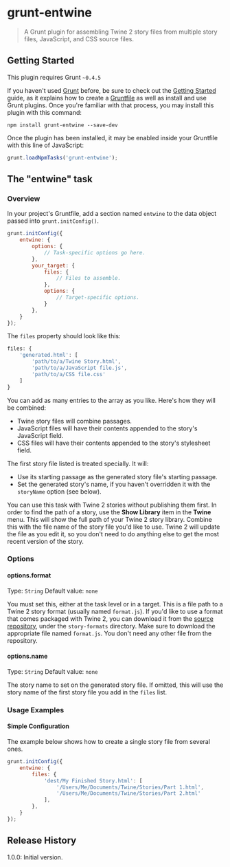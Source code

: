 # grunt-entwine

> A Grunt plugin for assembling Twine 2 story files from multiple story files,
> JavaScript, and CSS source files.

## Getting Started
This plugin requires Grunt `~0.4.5`

If you haven't used [Grunt](http://gruntjs.com/) before, be sure to check out
the [Getting Started](http://gruntjs.com/getting-started) guide, as it explains
how to create a [Gruntfile](http://gruntjs.com/sample-gruntfile) as well as
install and use Grunt plugins. Once you're familiar with that process, you may
install this plugin with this command:

```shell
npm install grunt-entwine --save-dev
```

Once the plugin has been installed, it may be enabled inside your Gruntfile
with this line of JavaScript:

```js
grunt.loadNpmTasks('grunt-entwine');
```

## The "entwine" task

### Overview
In your project's Gruntfile, add a section named `entwine` to the data object
passed into `grunt.initConfig()`.

```js
grunt.initConfig({
	entwine: {
		options: {
			// Task-specific options go here.
		},
		your_target: {
			files: {
				// Files to assemble.
			},
			options: {
				// Target-specific options.
			}
		},
	}
});
```

The `files` property should look like this:

```js
files: {
	'generated.html': [
		'path/to/a/Twine Story.html',
		'path/to/a/JavaScript file.js',
		'path/to/a/CSS file.css'
	]
}
```

You can add as many entries to the array as you like. Here's how they will be combined:

- Twine story files will combine passages.
- JavaScript files will have their contents appended to the story's JavaScript field.
- CSS files will have their contents appended to the story's stylesheet field.

The first story file listed is treated specially. It will:

- Use its starting passage as the generated story file's starting passage.
- Set the generated story's name, if you haven't overridden it with the
  `storyName` option (see below).

You can use this task with Twine 2 stories without publishing them first. In
order to find the path of a story, use the **Show Library** item in the
**Twine** menu. This will show the full path of your Twine 2 story library.
Combine this with the file name of the story file you'd like to use. Twine 2
will update the file as you edit it, so you don't need to do anything else to
get the most recent version of the story.

### Options

#### options.format
Type: `String`
Default value: `none`

You must set this, either at the task level or in a target. This is a file path
to a Twine 2 story format (usually named `format.js`). If you'd like to use a
format that comes packaged with Twine 2, you can download it from the [source
repository](https://bitbucket.org/klembot/twinejs/src/), under the
`story-formats` directory. Make sure to download the appropriate file named
`format.js`. You don't need any other file from the repository.

#### options.name
Type: `String`
Default value: `none`

The story name to set on the generated story file. If omitted, this will use
the story name of the first story file you add in the `files` list.

### Usage Examples

#### Simple Configuration
The example below shows how to create a single story file from several ones.

```js
grunt.initConfig({
	entwine: {
		files: {
			'dest/My Finished Story.html': [
				'/Users/Me/Documents/Twine/Stories/Part 1.html',
				'/Users/Me/Documents/Twine/Stories/Part 2.html'
			],
		},
	}
});
```

## Release History
1.0.0: Initial version.
